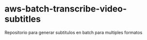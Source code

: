 # aws-batch-transcribe-video-subtitles
Repositorio para generar subtitulos en batch para multiples formatos
